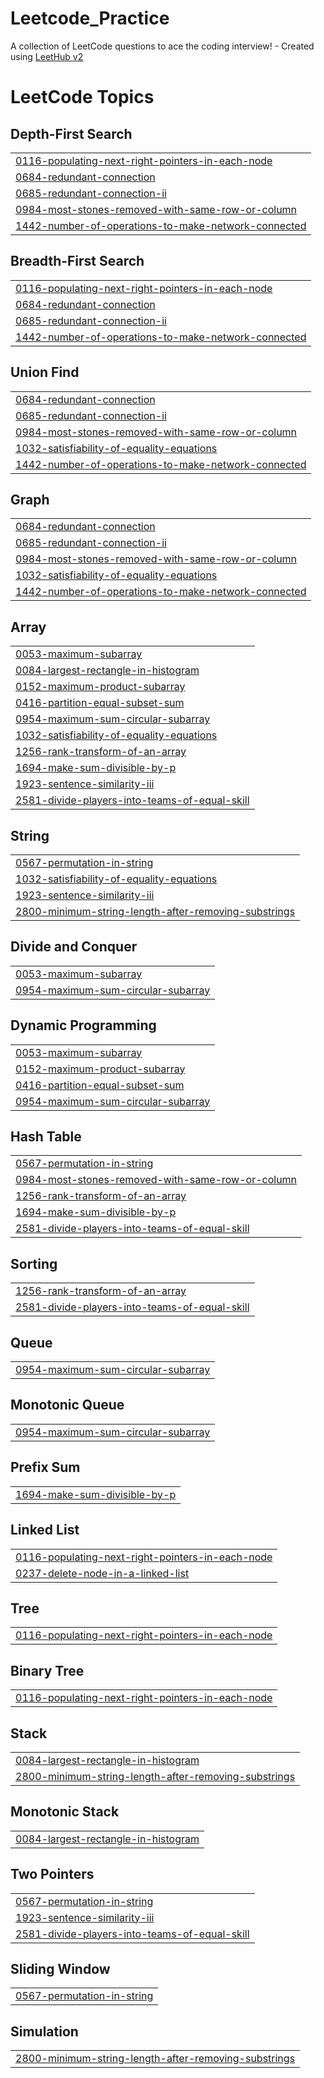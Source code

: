 # Leetcode_Practice
A collection of LeetCode questions to ace the coding interview! - Created using [LeetHub v2](https://github.com/arunbhardwaj/LeetHub-2.0)

<!---LeetCode Topics Start-->
# LeetCode Topics
## Depth-First Search
|  |
| ------- |
| [0116-populating-next-right-pointers-in-each-node](https://github.com/shivamp-24/Leetcode_Practice/tree/master/0116-populating-next-right-pointers-in-each-node) |
| [0684-redundant-connection](https://github.com/shivamp-24/Leetcode_Practice/tree/master/0684-redundant-connection) |
| [0685-redundant-connection-ii](https://github.com/shivamp-24/Leetcode_Practice/tree/master/0685-redundant-connection-ii) |
| [0984-most-stones-removed-with-same-row-or-column](https://github.com/shivamp-24/Leetcode_Practice/tree/master/0984-most-stones-removed-with-same-row-or-column) |
| [1442-number-of-operations-to-make-network-connected](https://github.com/shivamp-24/Leetcode_Practice/tree/master/1442-number-of-operations-to-make-network-connected) |
## Breadth-First Search
|  |
| ------- |
| [0116-populating-next-right-pointers-in-each-node](https://github.com/shivamp-24/Leetcode_Practice/tree/master/0116-populating-next-right-pointers-in-each-node) |
| [0684-redundant-connection](https://github.com/shivamp-24/Leetcode_Practice/tree/master/0684-redundant-connection) |
| [0685-redundant-connection-ii](https://github.com/shivamp-24/Leetcode_Practice/tree/master/0685-redundant-connection-ii) |
| [1442-number-of-operations-to-make-network-connected](https://github.com/shivamp-24/Leetcode_Practice/tree/master/1442-number-of-operations-to-make-network-connected) |
## Union Find
|  |
| ------- |
| [0684-redundant-connection](https://github.com/shivamp-24/Leetcode_Practice/tree/master/0684-redundant-connection) |
| [0685-redundant-connection-ii](https://github.com/shivamp-24/Leetcode_Practice/tree/master/0685-redundant-connection-ii) |
| [0984-most-stones-removed-with-same-row-or-column](https://github.com/shivamp-24/Leetcode_Practice/tree/master/0984-most-stones-removed-with-same-row-or-column) |
| [1032-satisfiability-of-equality-equations](https://github.com/shivamp-24/Leetcode_Practice/tree/master/1032-satisfiability-of-equality-equations) |
| [1442-number-of-operations-to-make-network-connected](https://github.com/shivamp-24/Leetcode_Practice/tree/master/1442-number-of-operations-to-make-network-connected) |
## Graph
|  |
| ------- |
| [0684-redundant-connection](https://github.com/shivamp-24/Leetcode_Practice/tree/master/0684-redundant-connection) |
| [0685-redundant-connection-ii](https://github.com/shivamp-24/Leetcode_Practice/tree/master/0685-redundant-connection-ii) |
| [0984-most-stones-removed-with-same-row-or-column](https://github.com/shivamp-24/Leetcode_Practice/tree/master/0984-most-stones-removed-with-same-row-or-column) |
| [1032-satisfiability-of-equality-equations](https://github.com/shivamp-24/Leetcode_Practice/tree/master/1032-satisfiability-of-equality-equations) |
| [1442-number-of-operations-to-make-network-connected](https://github.com/shivamp-24/Leetcode_Practice/tree/master/1442-number-of-operations-to-make-network-connected) |
## Array
|  |
| ------- |
| [0053-maximum-subarray](https://github.com/shivamp-24/Leetcode_Practice/tree/master/0053-maximum-subarray) |
| [0084-largest-rectangle-in-histogram](https://github.com/shivamp-24/Leetcode_Practice/tree/master/0084-largest-rectangle-in-histogram) |
| [0152-maximum-product-subarray](https://github.com/shivamp-24/Leetcode_Practice/tree/master/0152-maximum-product-subarray) |
| [0416-partition-equal-subset-sum](https://github.com/shivamp-24/Leetcode_Practice/tree/master/0416-partition-equal-subset-sum) |
| [0954-maximum-sum-circular-subarray](https://github.com/shivamp-24/Leetcode_Practice/tree/master/0954-maximum-sum-circular-subarray) |
| [1032-satisfiability-of-equality-equations](https://github.com/shivamp-24/Leetcode_Practice/tree/master/1032-satisfiability-of-equality-equations) |
| [1256-rank-transform-of-an-array](https://github.com/shivamp-24/Leetcode_Practice/tree/master/1256-rank-transform-of-an-array) |
| [1694-make-sum-divisible-by-p](https://github.com/shivamp-24/Leetcode_Practice/tree/master/1694-make-sum-divisible-by-p) |
| [1923-sentence-similarity-iii](https://github.com/shivamp-24/Leetcode_Practice/tree/master/1923-sentence-similarity-iii) |
| [2581-divide-players-into-teams-of-equal-skill](https://github.com/shivamp-24/Leetcode_Practice/tree/master/2581-divide-players-into-teams-of-equal-skill) |
## String
|  |
| ------- |
| [0567-permutation-in-string](https://github.com/shivamp-24/Leetcode_Practice/tree/master/0567-permutation-in-string) |
| [1032-satisfiability-of-equality-equations](https://github.com/shivamp-24/Leetcode_Practice/tree/master/1032-satisfiability-of-equality-equations) |
| [1923-sentence-similarity-iii](https://github.com/shivamp-24/Leetcode_Practice/tree/master/1923-sentence-similarity-iii) |
| [2800-minimum-string-length-after-removing-substrings](https://github.com/shivamp-24/Leetcode_Practice/tree/master/2800-minimum-string-length-after-removing-substrings) |
## Divide and Conquer
|  |
| ------- |
| [0053-maximum-subarray](https://github.com/shivamp-24/Leetcode_Practice/tree/master/0053-maximum-subarray) |
| [0954-maximum-sum-circular-subarray](https://github.com/shivamp-24/Leetcode_Practice/tree/master/0954-maximum-sum-circular-subarray) |
## Dynamic Programming
|  |
| ------- |
| [0053-maximum-subarray](https://github.com/shivamp-24/Leetcode_Practice/tree/master/0053-maximum-subarray) |
| [0152-maximum-product-subarray](https://github.com/shivamp-24/Leetcode_Practice/tree/master/0152-maximum-product-subarray) |
| [0416-partition-equal-subset-sum](https://github.com/shivamp-24/Leetcode_Practice/tree/master/0416-partition-equal-subset-sum) |
| [0954-maximum-sum-circular-subarray](https://github.com/shivamp-24/Leetcode_Practice/tree/master/0954-maximum-sum-circular-subarray) |
## Hash Table
|  |
| ------- |
| [0567-permutation-in-string](https://github.com/shivamp-24/Leetcode_Practice/tree/master/0567-permutation-in-string) |
| [0984-most-stones-removed-with-same-row-or-column](https://github.com/shivamp-24/Leetcode_Practice/tree/master/0984-most-stones-removed-with-same-row-or-column) |
| [1256-rank-transform-of-an-array](https://github.com/shivamp-24/Leetcode_Practice/tree/master/1256-rank-transform-of-an-array) |
| [1694-make-sum-divisible-by-p](https://github.com/shivamp-24/Leetcode_Practice/tree/master/1694-make-sum-divisible-by-p) |
| [2581-divide-players-into-teams-of-equal-skill](https://github.com/shivamp-24/Leetcode_Practice/tree/master/2581-divide-players-into-teams-of-equal-skill) |
## Sorting
|  |
| ------- |
| [1256-rank-transform-of-an-array](https://github.com/shivamp-24/Leetcode_Practice/tree/master/1256-rank-transform-of-an-array) |
| [2581-divide-players-into-teams-of-equal-skill](https://github.com/shivamp-24/Leetcode_Practice/tree/master/2581-divide-players-into-teams-of-equal-skill) |
## Queue
|  |
| ------- |
| [0954-maximum-sum-circular-subarray](https://github.com/shivamp-24/Leetcode_Practice/tree/master/0954-maximum-sum-circular-subarray) |
## Monotonic Queue
|  |
| ------- |
| [0954-maximum-sum-circular-subarray](https://github.com/shivamp-24/Leetcode_Practice/tree/master/0954-maximum-sum-circular-subarray) |
## Prefix Sum
|  |
| ------- |
| [1694-make-sum-divisible-by-p](https://github.com/shivamp-24/Leetcode_Practice/tree/master/1694-make-sum-divisible-by-p) |
## Linked List
|  |
| ------- |
| [0116-populating-next-right-pointers-in-each-node](https://github.com/shivamp-24/Leetcode_Practice/tree/master/0116-populating-next-right-pointers-in-each-node) |
| [0237-delete-node-in-a-linked-list](https://github.com/shivamp-24/Leetcode_Practice/tree/master/0237-delete-node-in-a-linked-list) |
## Tree
|  |
| ------- |
| [0116-populating-next-right-pointers-in-each-node](https://github.com/shivamp-24/Leetcode_Practice/tree/master/0116-populating-next-right-pointers-in-each-node) |
## Binary Tree
|  |
| ------- |
| [0116-populating-next-right-pointers-in-each-node](https://github.com/shivamp-24/Leetcode_Practice/tree/master/0116-populating-next-right-pointers-in-each-node) |
## Stack
|  |
| ------- |
| [0084-largest-rectangle-in-histogram](https://github.com/shivamp-24/Leetcode_Practice/tree/master/0084-largest-rectangle-in-histogram) |
| [2800-minimum-string-length-after-removing-substrings](https://github.com/shivamp-24/Leetcode_Practice/tree/master/2800-minimum-string-length-after-removing-substrings) |
## Monotonic Stack
|  |
| ------- |
| [0084-largest-rectangle-in-histogram](https://github.com/shivamp-24/Leetcode_Practice/tree/master/0084-largest-rectangle-in-histogram) |
## Two Pointers
|  |
| ------- |
| [0567-permutation-in-string](https://github.com/shivamp-24/Leetcode_Practice/tree/master/0567-permutation-in-string) |
| [1923-sentence-similarity-iii](https://github.com/shivamp-24/Leetcode_Practice/tree/master/1923-sentence-similarity-iii) |
| [2581-divide-players-into-teams-of-equal-skill](https://github.com/shivamp-24/Leetcode_Practice/tree/master/2581-divide-players-into-teams-of-equal-skill) |
## Sliding Window
|  |
| ------- |
| [0567-permutation-in-string](https://github.com/shivamp-24/Leetcode_Practice/tree/master/0567-permutation-in-string) |
## Simulation
|  |
| ------- |
| [2800-minimum-string-length-after-removing-substrings](https://github.com/shivamp-24/Leetcode_Practice/tree/master/2800-minimum-string-length-after-removing-substrings) |
<!---LeetCode Topics End-->